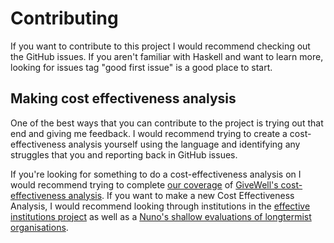# Contributing

If you want to contribute to this project I would recommend checking out the GitHub issues.
If you aren't familiar with Haskell and want to learn more, looking for issues 
tag "good first issue" is a good place to start.

## Making cost effectiveness analysis

One of the best ways that you can contribute to the project is trying out that 
end and giving me feedback. I would recommend trying to create a 
cost-effectiveness analysis yourself using the language and identifying any 
struggles that you and reporting back in GitHub issues.

If you're looking for something to do a cost-effectiveness analysis on I would
recommend trying to complete [our coverage](https://github.com/Hazelfire/pedant/tree/main/examples/givewell) of
[GiveWell's cost-effectiveness analysis](https://www.givewell.org/how-we-work/our-criteria/cost-effectiveness/cost-effectiveness-models).
If you want to make a new Cost Effectiveness Analysis, I would recommend
looking through institutions in the [effective institutions project](https://effectiveinstitutionsproject.org/) as well as a [Nuno's
shallow evaluations of longtermist organisations](https://forum.effectivealtruism.org/posts/xmmqDdGqNZq5RELer/shallow-evaluations-of-longtermist-organizations).
